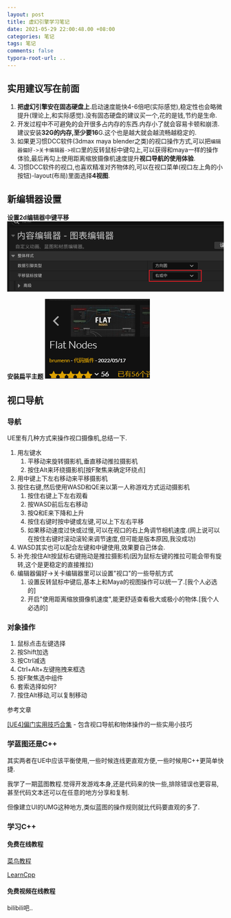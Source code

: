 ```yaml
---
layout: post
title: 虚幻引擎学习笔记
date: 2021-05-29 22:00:48.00 +08:00
categories: 笔记
tags: 笔记
comments: false
typora-root-url: ..
---
```


## 实用建议写在前面

1. **把虚幻引擎安在固态硬盘上**.启动速度能快4-6倍吧(实际感觉),稳定性也会略微提升(理论上,和实际感觉).没有固态硬盘的建议买一个,花的是钱,节约是生命.
1. 开发过程中不可避免的会开很多占内存的东西.内存小了就会容易卡顿和崩溃.建议安装**32G的内存,至少要16**G.这个也是越大就会越流畅越稳定的.
1. 如果更习惯DCC软件(3dmax maya blender之类)的视口操作方式,可以把`编辑器偏好->关卡编辑器->视口`里的反转鼠标中键勾上,可以获得和maya一样的操作体验,最后再勾上使用距离缩放摄像机速度提升**视口导航的使用体验**.
1. 习惯DCC软件的视口,也喜欢精准对齐物体的,可以在视口菜单(视口左上角的小按钮)-layout(布局)里面选择**4视图**.

## 新编辑器设置

**设置2d编辑器中键平移**
![image-20240124170303522](./assets-images/2021-05-29-笔记-虚幻引擎学习笔记-imgs/image-20240124170303522.png)

**安装扁平主题**
![image-20240124170134058](./assets-images/2021-05-29-笔记-虚幻引擎学习笔记-imgs/image-20240124170134058.png)



## 视口导航

### 导航

UE里有几种方式来操作视口摄像机,总结一下.

1. 用左键水
   1. 平移动来旋转摄影机,垂直移动推拉摄影机
   1. 按住Alt来环绕摄影机[按F聚焦来确定环绕点]
1. 用中键上下左右移动来平移摄影机
1. 按住右键,然后使用WASD和QE来以第一人称游戏方式运动摄影机
   1. 按住右键上下左右观看
   1. 按WASD前后左右移动
   1. 按Q和E来下降和上升
   1. 按住右键时按中键或左键,可以上下左右平移
   1. 如果移动速度过快或过慢,可以在视口的右上角调节相机速度.(网上说可以在按住右键时滚动滚轮来调节速度,但可能是版本原因,我没成功)
1. WASD其实也可以配合左键和中键使用,效果要自己体会.
1. 补充:按住Alt按鼠标右键拖动是推拉摄影机(因为鼠标左键的推拉可能会带有旋转,这个是更稳定的直接推拉)
1. 编辑器偏好->关卡编辑器里可以设置"视口"的一些导航方式
   1. 设置反转鼠标中键后,基本上和Maya的视图操作可以统一了.[我个人必选的]
   1. 开启"使用距离缩放摄像机速度",能更舒适查看极大或极小的物体.[我个人必选的]



### 对象操作

1. 鼠标点击左键选择
2. 按Shift加选
3. 按Ctrl减选
4. Ctrl+Alt+左键拖拽来框选
5. 按F聚焦选中组件
6. 套索选择如何?
7. 按住Alt移动,可以复制移动



参考文章

 [[UE4]偏门实用技巧合集](https://zhuanlan.zhihu.com/p/229422684) - 包含视口导航和物体操作的一些实用小技巧

### 学蓝图还是C++

其实两者在UE中应该平衡使用,一些时候连线更直观方便,一些时候用C++更简单快捷.

我学了一期蓝图教程.觉得开发游戏本身,还是代码来的快一些,排除错误也更容易,甚至代码文本还可以在任意的地方分享和复制.

但像建立UI的UMG这种地方,类似蓝图的操作规则就比代码要直观的多了.

### 学习C++

#### 免费在线教程

[菜鸟教程](https://www.runoob.com/cplusplus/cpp-tutorial.html )

[LearnCpp](https://www.learncpp.com/)

#### 免费视频在线教程

bilibili吧..



